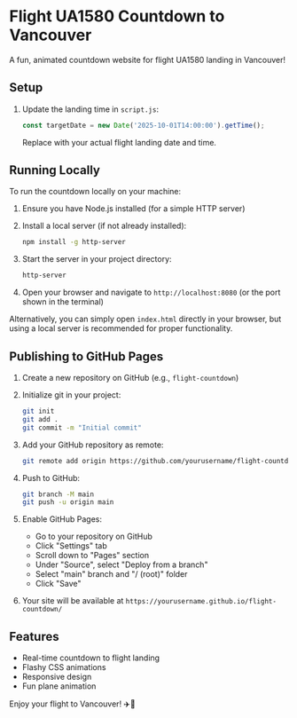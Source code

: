 # Flight UA1580 Countdown to Vancouver

A fun, animated countdown website for flight UA1580 landing in Vancouver!

## Setup

1. Update the landing time in `script.js`:
   ```javascript
   const targetDate = new Date('2025-10-01T14:00:00').getTime();
   ```
   Replace with your actual flight landing date and time.

## Running Locally

To run the countdown locally on your machine:

1. Ensure you have Node.js installed (for a simple HTTP server)

2. Install a local server (if not already installed):
   ```bash
   npm install -g http-server
   ```

3. Start the server in your project directory:
   ```bash
   http-server
   ```

4. Open your browser and navigate to `http://localhost:8080` (or the port shown in the terminal)

Alternatively, you can simply open `index.html` directly in your browser, but using a local server is recommended for proper functionality.

## Publishing to GitHub Pages

1. Create a new repository on GitHub (e.g., `flight-countdown`)

2. Initialize git in your project:
   ```bash
   git init
   git add .
   git commit -m "Initial commit"
   ```

3. Add your GitHub repository as remote:
   ```bash
   git remote add origin https://github.com/yourusername/flight-countdown.git
   ```

4. Push to GitHub:
   ```bash
   git branch -M main
   git push -u origin main
   ```

5. Enable GitHub Pages:
   - Go to your repository on GitHub
   - Click "Settings" tab
   - Scroll down to "Pages" section
   - Under "Source", select "Deploy from a branch"
   - Select "main" branch and "/ (root)" folder
   - Click "Save"

6. Your site will be available at `https://yourusername.github.io/flight-countdown/`

## Features

- Real-time countdown to flight landing
- Flashy CSS animations
- Responsive design
- Fun plane animation

Enjoy your flight to Vancouver! ✈️🌲